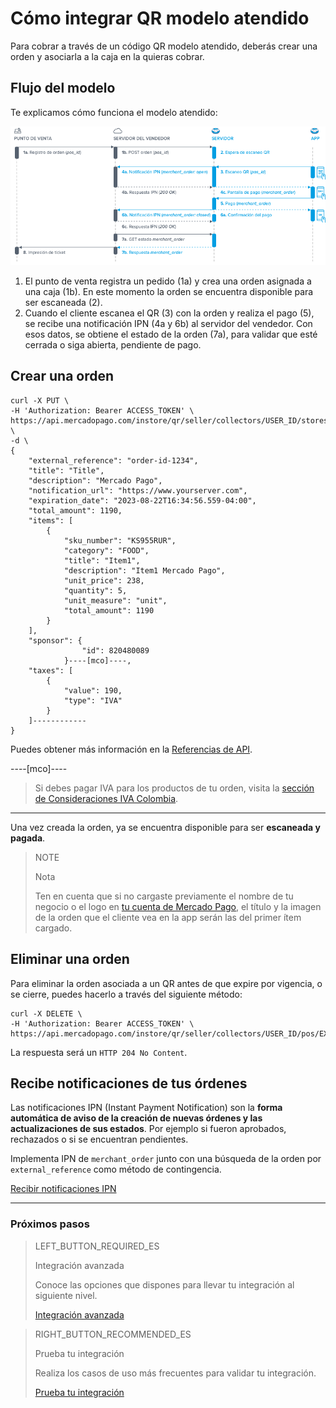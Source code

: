 # Cómo integrar QR modelo atendido

Para cobrar a través de un código QR modelo atendido, deberás crear una orden y asociarla a la caja en la quieras cobrar.

## Flujo del modelo

Te explicamos cómo funciona el modelo atendido: 

![Flujo de pago en punto de venta QR Mercado Pago](/images/mobile/qr-user-flow.es.png)

<span></span>

1. El punto de venta registra un pedido (1a) y crea una orden asignada a una caja (1b). En este momento la orden se encuentra disponible para ser escaneada (2). 
2. Cuando el cliente escanea el QR (3) con la orden y realiza el pago (5), se recibe una notificación IPN (4a y 6b) al servidor del vendedor. Con esos datos, se obtiene el estado de la orden (7a), para validar que esté cerrada o siga abierta, pendiente de pago.


## Crear una orden

```curl
curl -X PUT \
-H 'Authorization: Bearer ACCESS_TOKEN' \
https://api.mercadopago.com/instore/qr/seller/collectors/USER_ID/stores/EXTERNAL_STORE_ID/pos/EXTERNAL_POS_ID/orders \
-d \
{
    "external_reference": "order-id-1234",
    "title": "Title",
    "description": "Mercado Pago",
    "notification_url": "https://www.yourserver.com",
    "expiration_date": "2023-08-22T16:34:56.559-04:00",
    "total_amount": 1190,
    "items": [
        {
            "sku_number": "KS955RUR",
            "category": "FOOD",
            "title": "Item1",
            "description": "Item1 Mercado Pago",
            "unit_price": 238,
            "quantity": 5,
            "unit_measure": "unit",
            "total_amount": 1190
        }
    ],
    "sponsor": {
                "id": 820480089
            }----[mco]----,
    "taxes": [
        {
            "value": 190,
            "type": "IVA"
        }
    ]------------
}
```

Puedes obtener más información en la [Referencias de API](https://www.mercadopago[FAKER][URL][DOMAIN]/developers/es/reference/instore_orders_v2/_instore_qr_seller_collectors_user_id_stores_external_store_id_pos_external_pos_id_orders/put).

----[mco]----
> Si debes pagar IVA para los productos de tu orden, visita la [sección de Consideraciones IVA Colombia](https://www.mercadopago[FAKER][URL][DOMAIN]/developers/es/guides/resources/localization/iva-colombia).
------------

Una vez creada la orden, ya se encuentra disponible para ser **escaneada y pagada**.


> NOTE
> 
> Nota
> 
> Ten en cuenta que si no cargaste previamente el nombre de tu negocio o el logo en [tu cuenta de Mercado Pago](https://www.mercadopago.com.ar/settings/account), el título y la imagen de la orden que el cliente vea en la app serán las del primer ítem cargado. 


## Eliminar una orden

Para eliminar la orden asociada a un QR antes de que expire por vigencia, o se cierre, puedes hacerlo a través del siguiente método: 

```curl
curl -X DELETE \
-H 'Authorization: Bearer ACCESS_TOKEN' \
https://api.mercadopago.com/instore/qr/seller/collectors/USER_ID/pos/EXTERNAL_POS_ID/orders 
```
La respuesta será un `HTTP 204 No Content`.

## Recibe notificaciones de tus órdenes

Las notificaciones IPN (Instant Payment Notification) son la **forma automática de aviso de la creación de nuevas órdenes y las actualizaciones de sus estados**. Por ejemplo si fueron aprobados, rechazados o si se encuentran pendientes.

Implementa IPN de `merchant_order` junto con una búsqueda de la orden por `external_reference` como método de contingencia.

[Recibir notificaciones IPN](https://www.mercadopago[FAKER][URL][DOMAIN]/developers/es/guides/notifications/ipn)

---
### Próximos pasos


> LEFT_BUTTON_REQUIRED_ES
>
> Integración avanzada
>
> Conoce las opciones que dispones para llevar tu integración al siguiente nivel.
>
> [Integración avanzada](https://www.mercadopago[FAKER][URL][DOMAIN]/developers/es/guides/in-person-payments/qr-code/advanced-integration)


> RIGHT_BUTTON_RECOMMENDED_ES
>
> Prueba tu integración
>
> Realiza los casos de uso más frecuentes para validar tu integración.
>
> [Prueba tu integración](https://www.mercadopago[FAKER][URL][DOMAIN]/developers/es/guides/in-person-payments/qr-code/integration-test)